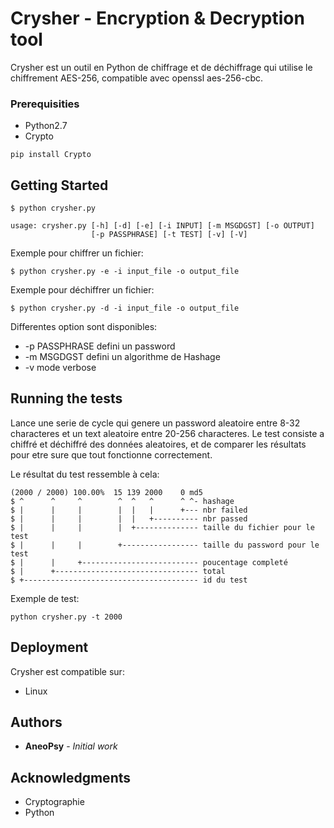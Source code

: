 # Crysher - Encryption & Decryption tool

Crysher est un outil en Python de chiffrage et de déchiffrage qui utilise le chiffrement AES-256, compatible avec openssl aes-256-cbc.

### Prerequisities

* Python2.7
* Crypto

```
pip install Crypto
```

## Getting Started

```
$ python crysher.py

usage: crysher.py [-h] [-d] [-e] [-i INPUT] [-m MSGDGST] [-o OUTPUT]
                  [-p PASSPHRASE] [-t TEST] [-v] [-V]
```

Exemple pour chiffrer un fichier:

```
$ python crysher.py -e -i input_file -o output_file
```

Exemple pour déchiffrer un fichier:

```
$ python crysher.py -d -i input_file -o output_file
```

Differentes option sont disponibles:
* -p PASSPHRASE             defini un password
* -m MSGDGST                defini un algorithme de Hashage
* -v                        mode verbose

## Running the tests

Lance une serie de cycle qui genere un password aleatoire entre 8-32 characteres et un text aleatoire entre 20-256 characteres.
Le test consiste a chiffré et déchiffré des données aleatoires, et de comparer les résultats pour etre sure que tout fonctionne correctement.

Le résultat du test ressemble à cela:
```
(2000 / 2000) 100.00%  15 139 2000    0 md5
$ ^      ^     ^        ^  ^   ^      ^ ^- hashage
$ |      |     |        |  |   |      +--- nbr failed
$ |      |     |        |  |   +---------- nbr passed
$ |      |     |        |  +-------------- taille du fichier pour le test
$ |      |     |        +----------------- taille du password pour le test
$ |      |     +-------------------------- poucentage completé
$ |      +-------------------------------- total
$ +--------------------------------------- id du test

```

Exemple de test:

```
python crysher.py -t 2000
```

## Deployment

Crysher est compatible sur:

- Linux

## Authors

* **AneoPsy** - *Initial work*

## Acknowledgments

* Cryptographie
* Python
